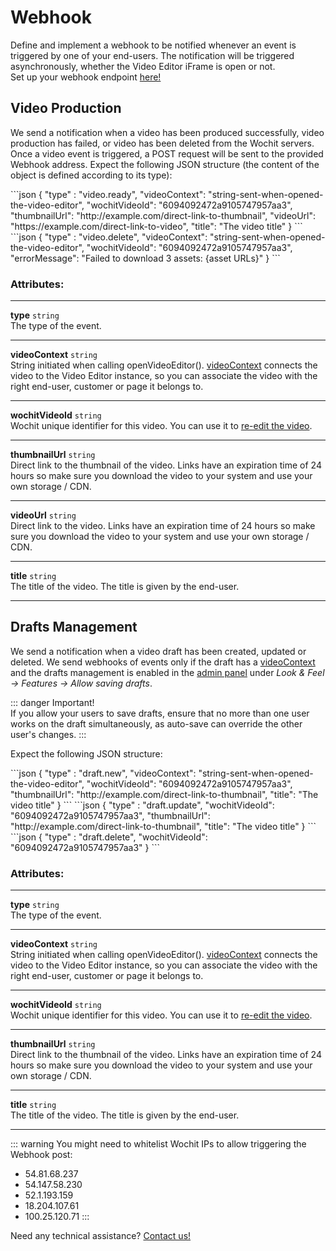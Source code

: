 # Webhook

Define and implement a webhook to be notified whenever an event is triggered by one of your end-users. The notification will be triggered asynchronously, whether the Video Editor iFrame is open or not.     
Set up your webhook endpoint [here!](https://admin.wochit.com/developers/integration-setup)   


## Video Production

We send a notification when a video has been produced successfully, video production has failed, or video has been deleted from the Wochit servers. Once a video event is triggered, a POST request will be sent to the provided Webhook address. Expect the following JSON structure (the content of the object is defined according to its type):   

<code-group>  
<code-block title="Video Produced" active>
```json
{
    "type" : "video.ready",
    "videoContext": "string-sent-when-opened-the-video-editor",
    "wochitVideoId": "6094092472a9105747957aa3",
    "thumbnailUrl": "http://example.com/direct-link-to-thumbnail",    
    "videoUrl": "https://example.com/direct-link-to-video", 
    "title": "The video title" 
}
```
</code-block>

<code-block title="Video Deleted">
```json
{
    "type" : "video.delete",
    "videoContext": "string-sent-when-opened-the-video-editor",
    "wochitVideoId": "6094092472a9105747957aa3",
    "errorMessage": "Failed to download 3 assets: {asset URLs}" 
}
```

</code-block>

</code-group>

### Attributes:
***
**type** <code>string</code>   
The type of the event.
***
**videoContext** <code>string</code>   
String initiated when calling openVideoEditor(). [videoContext](/embed.html#customize-the-wochit-video-editor-by-using-the-following-properties) connects the video to the Video Editor instance, so you can associate the video with the right end-user, customer or page it belongs to. 
***
**wochitVideoId** <code>string</code>  
Wochit unique identifier for this video. You can use it to [re-edit the video](/embed.html#customize-the-wochit-video-editor-by-using-the-following-properties). 
***
**thumbnailUrl** <code>string</code>  
Direct link to the thumbnail of the video. Links have an expiration time of 24 hours so make sure you download the video to your system and use your own storage / CDN.    
***
**videoUrl** <code>string</code>  
Direct link to the video. Links have an expiration time of 24 hours so make sure you download the video to your system and use your own storage / CDN.  
***
**title** <code>string</code>  
The title of the video. The title is given by the end-user. 
***



## Drafts Management
We send a notification when a video draft has been created, updated or deleted. We send webhooks of events only if the draft has a [videoContext](/embed.html#customize-the-wochit-video-editor-by-using-the-following-properties) and the drafts management is enabled in the [admin panel](https://admin.wochit.com/my-video-editor) under *Look & Feel -> Features -> Allow saving drafts*.

::: danger Important!   
If you allow your users to save drafts, ensure that no more than one user works on the draft simultaneously, as auto-save can override the other user's changes.
:::   

Expect the following JSON structure:

<code-group>
<code-block title="New Draft" active>
```json
{
    "type" : "draft.new",
    "videoContext": "string-sent-when-opened-the-video-editor",
    "wochitVideoId": "6094092472a9105747957aa3",
    "thumbnailUrl": "http://example.com/direct-link-to-thumbnail",    
    "title": "The video title" 
}
```
</code-block>



<code-block title="Draft Updated" >
```json
{
    "type" : "draft.update",
    "wochitVideoId": "6094092472a9105747957aa3",
    "thumbnailUrl": "http://example.com/direct-link-to-thumbnail",    
    "title": "The video title" 
}
```
</code-block>

<code-block title="Draft Deleted" >
```json
{
    "type" : "draft.delete",
    "wochitVideoId": "6094092472a9105747957aa3"
}
```
</code-block>

</code-group>


### Attributes:
***
**type** <code>string</code>   
The type of the event.
***
**videoContext** <code>string</code>   
String initiated when calling openVideoEditor(). [videoContext](/embed.html#customize-the-wochit-video-editor-by-using-the-following-properties) connects the video to the Video Editor instance, so you can associate the video with the right end-user, customer or page it belongs to. 
***
**wochitVideoId** <code>string</code>  
Wochit unique identifier for this video. You can use it to [re-edit the video](/embed.html#customize-the-wochit-video-editor-by-using-the-following-properties). 
***
**thumbnailUrl** <code>string</code>  
Direct link to the thumbnail of the video. Links have an expiration time of 24 hours so make sure you download the video to your system and use your own storage / CDN.    
***
**title** <code>string</code>  
The title of the video. The title is given by the end-user. 
***


::: warning You might need to whitelist Wochit IPs to allow triggering the Webhook post:
* 54.81.68.237
* 54.147.58.230
* 52.1.193.159
* 18.204.107.61
* 100.25.120.71
:::


Need any technical assistance? [Contact us!](https://www.wochit.com/contact)   